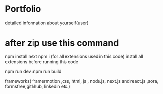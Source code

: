 # Portfolio
detailed information about yourself(user)

# after zip use this command

npm install next
npm i (for all extensions used in this code)
install all extensions before running this code

npm run dev :npm run build


frameworks( framermotion ,css, html, js , node.js, next.js and react.js  ,sora, formsfree,githhub, linkedin etc.)

